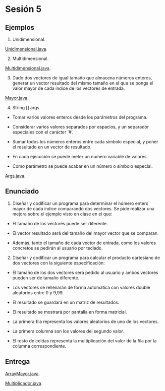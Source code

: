 # Sesión 5

## Ejemplos

1. Unidimensional.

[Unidimensional.java](Unidimensional.java).

2. Multidimensional.

[Multidimensional.java](Multidimensional.java).

3. Dado dos vectores de igual tamaño que almacena números enteros, generar un vector resultado del mismo tamaño en el que se ponga el valor mayor de cada índice de los vectores de entrada.

[Mayor.java](Mayor.java).

4. String [] args.

- Tomar varios valores enteros desde los parámetros del programa.

- Considerar varios valores separados por espacios, y un separador especiales con el carácter ‘#’.

- Sumar todos los números enteros entre cada símbolo especial, y poner el resultado en un vector de resultado.

- En cada ejecución se puede meter un número variable de valores.

- Como parámetro se puede acabar en un número o símbolo especial.

[Args.java](Args.java).

## Enunciado

1. Diseñar y codificar un programa para determinar el número entero mayor de cada índice comparando dos vectores. Se pide realizar una mejora sobre el ejemplo visto en clase en el que: 

- El tamaño de los vectores puede ser diferente. 

- El vector resultado será del tamaño del mayor vector que se comparan. 

- Además, tanto el tamaño de cada vector de entrada, como los valores concretos se pedirán al usuario por teclado.

2. Diseñar y codificar un programa para calcular el producto cartesiano de dos vectores con la siguiente especificación: 

- El tamaño de los dos vectores será pedido al usuario y ambos vectores pueden ser de tamaño diferente.

- Los vectores se rellenarán de forma automática con valores double aleatorios entre 0 y 9,99. 

- El resultado se guardará en un matriz de resultados.

- El resultado se mostrará por pantalla en forma matricial.
  
- La primera fila representa los valores aleatorios de uno de los vectores.

- La primera columna son los valores del segundo valor. 

- El resto de celdas representa la multiplicación del valor de la fila por la columna correspondiente.

## Entrega

[ArrayMayor.java](ArrayMayor.java).

[Multiplicador.java](Multiplicador.java).

